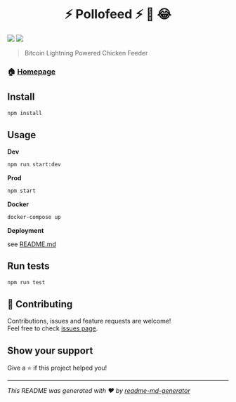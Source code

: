 <h1 align="center">⚡ Pollofeed ⚡ 🐔 😂</h1>
<p>
<img src="https://travis-ci.com/j-chimienti/pollofeed.svg?branch=master"/>
  <img src="https://img.shields.io/badge/version-0.1.0-blue.svg?cacheSeconds=2592000" />
</p>


> Bitcoin Lightning Powered Chicken Feeder

### 🏠 [Homepage](https://pollofeed.com)

## Install

```bash
npm install
```

## Usage

**Dev**
```sh
npm run start:dev
```

**Prod**

```bash
npm start
```

**Docker**

```bash
docker-compose up
```

**Deployment**

see [README.md](playbooks/README.md)

## Run tests

```sh
npm run test
```

## 🤝 Contributing

Contributions, issues and feature requests are welcome!<br />Feel free to check [issues page](https://github.com/j-chimienti/pollofeed/issues).

## Show your support

Give a ⭐️ if this project helped you!

***
_This README was generated with ❤️ by [readme-md-generator](https://github.com/kefranabg/readme-md-generator)_
